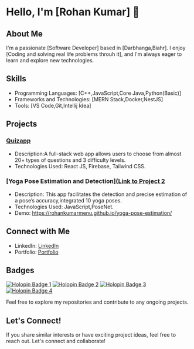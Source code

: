 # Hello, I'm [Rohan Kumar] 👋

## About Me
I'm a passionate [Software Developer] based in [Darbhanga,Biahr]. I enjoy [Coding and solving real life problems throuh it], and I'm always eager to learn and explore new technologies.

## Skills
- Programming Languages: [C++,JavaScript,Core Java,Python(Basic)]
- Frameworks and Technologies: [MERN Stack,Docker,NestJS]
- Tools: [VS Code,Git,Intellij Idea]

## Projects
### [Quizapp](https://github.com/Rohankumarmenu/Quizapp)
- Description:A full-stack web app allows users to choose from almost 20+ types of questions and 3 difficulty levels.
- Technologies Used: React JS, Firebase, Tailwind CSS.

### [Yoga Pose Estimation and Detection]([Link to Project 2](https://github.com/Rohankumarmenu/yoga-pose-estimation)
- Description: This app facilitates the detection and precise estimation of a pose’s accuracy,integrated 10 yoga poses.
- Technologies Used: JavaScript,PoseNet.
- Demo: https://rohankumarmenu.github.io/yoga-pose-estimation/

## Connect with Me
- LinkedIn: [LinkedIn](https://www.linkedin.com/in/rohan-kr/)
- Portfolio: [Portfolio](https://rohankr.netlify.app/)

## Badges
[![Holopin Badge 1](https://holopin.me/rohankumarmenu)](https://holopin.io/@rohankumarmenu)
[![Holopin Badge 2](https://holopin.me/rohankumarmenu)](https://holopin.io/@rohankumarmenu)
[![Holopin Badge 3](https://holopin.me/rohankumarmenu)](https://holopin.io/@rohankumarmenu)
[![Holopin Badge 4](https://holopin.me/rohankumarmenu)](https://holopin.io/@rohankumarmenu)

Feel free to explore my repositories and contribute to any ongoing projects.

## Let's Connect!
If you share similar interests or have exciting project ideas, feel free to reach out. Let's connect and collaborate!


